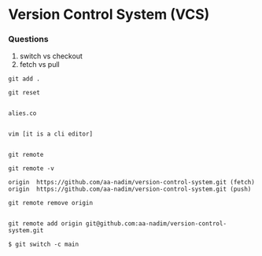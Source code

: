 # Version Control System (VCS)

### Questions

1. switch vs checkout
2. fetch vs pull


```
git add .

git reset


alies.co


vim [it is a cli editor]


git remote

git remote -v

origin  https://github.com/aa-nadim/version-control-system.git (fetch)
origin  https://github.com/aa-nadim/version-control-system.git (push)

git remote remove origin


git remote add origin git@github.com:aa-nadim/version-control-system.git

$ git switch -c main

```


